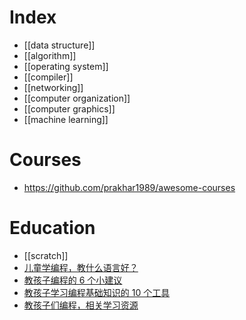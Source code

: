 # Index
- [[data structure]]
- [[algorithm]]
- [[operating system]]
- [[compiler]]
- [[networking]]
- [[computer organization]]
- [[computer graphics]]
- [[machine learning]]

# Courses
- https://github.com/prakhar1989/awesome-courses

# Education
- [[scratch]]
- [儿童学编程，教什么语言好？](https://www.zhihu.com/question/19705160?wechatShare=1)
- [教孩子编程的 6 个小建议](http://blog.jobbole.com/95737/)
- [教孩子学习编程基础知识的 10 个工具](http://blog.jobbole.com/77291/)
- [教孩子们编程，相关学习资源](http://blog.jobbole.com/49786/)



